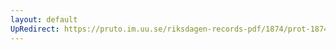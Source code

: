 ```yaml
---
layout: default
UpRedirect: https://pruto.im.uu.se/riksdagen-records-pdf/1874/prot-1874--ak--418/prot-1874--ak--418_001.pdf
---
```

